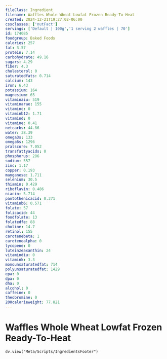```yaml
---
fileClass: Ingredient
filename: Waffles Whole Wheat Lowfat Frozen Ready-To-Heat
created: 2024-12-21T19:27:02-06:00
cssclasses: ['nutFact']
servings: ['Default | 100g','1 serving 2 waffles | 70']
id: 174085
foodgroup: Baked Foods
calories: 257
fat: 3.57
protein: 7.14
carbohydrate: 49.16
sugars: 4.29
fiber: 4.3
cholesterol: 0
saturatedfats: 0.714
calcium: 143
iron: 6.43
potassium: 164
magnesium: 65
vitaminaiu: 519
vitaminarae: 155
vitaminc: 0
vitaminb12: 1.71
vitamind: 0
vitamine: 0.41
netcarbs: 44.86
water: 38.39
omega3s: 133
omega6s: 1296
pralscore: 7.052
transfattyacids: 0
phosphorus: 286
sodium: 557
zinc: 1.17
copper: 0.193
manganese: 1.711
selenium: 30.5
thiamin: 0.429
riboflavin: 0.486
niacin: 5.714
pantothenicacid: 0.371
vitaminb6: 0.571
folate: 57
folicacid: 44
foodfolate: 13
folatedfe: 88
choline: 14.7
retinol: 155
carotenebeta: 1
carotenealpha: 0
lycopene: 0
luteinzeaxanthin: 24
vitamindiu: 0
vitamink: 3.3
monounsaturatedfat: 714
polyunsaturatedfat: 1429
epa: 0
dpa: 0
dha: 0
alcohol: 0
caffeine: 0
theobromine: 0
200calorieweight: 77.821
---
```


# Waffles Whole Wheat Lowfat Frozen Ready-To-Heat

```dataviewjs
dv.view("Meta/Scripts/IngredientsFooter")
```